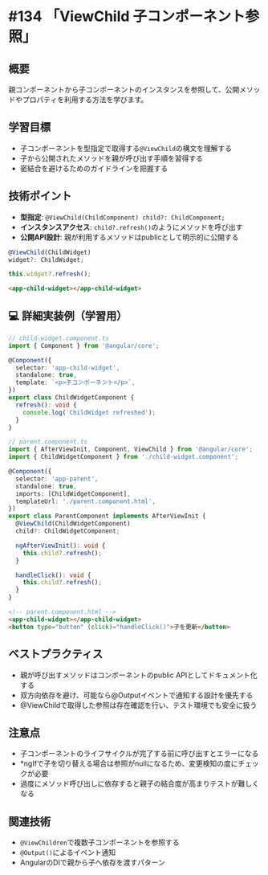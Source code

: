 # #134 「ViewChild 子コンポーネント参照」

## 概要
親コンポーネントから子コンポーネントのインスタンスを参照して、公開メソッドやプロパティを利用する方法を学びます。

## 学習目標
- 子コンポーネントを型指定で取得する`@ViewChild`の構文を理解する
- 子から公開されたメソッドを親が呼び出す手順を習得する
- 密結合を避けるためのガイドラインを把握する

## 技術ポイント
- **型指定**: `@ViewChild(ChildComponent) child?: ChildComponent;`
- **インスタンスアクセス**: `child?.refresh()`のようにメソッドを呼び出す
- **公開API設計**: 親が利用するメソッドはpublicとして明示的に公開する

```typescript
@ViewChild(ChildWidget)
widget?: ChildWidget;
```

```typescript
this.widget?.refresh();
```

```html
<app-child-widget></app-child-widget>
```

## 💻 詳細実装例（学習用）
```typescript
// child-widget.component.ts
import { Component } from '@angular/core';

@Component({
  selector: 'app-child-widget',
  standalone: true,
  template: `<p>子コンポーネント</p>`,
})
export class ChildWidgetComponent {
  refresh(): void {
    console.log('ChildWidget refreshed');
  }
}
```

```typescript
// parent.component.ts
import { AfterViewInit, Component, ViewChild } from '@angular/core';
import { ChildWidgetComponent } from './child-widget.component';

@Component({
  selector: 'app-parent',
  standalone: true,
  imports: [ChildWidgetComponent],
  templateUrl: './parent.component.html',
})
export class ParentComponent implements AfterViewInit {
  @ViewChild(ChildWidgetComponent)
  child?: ChildWidgetComponent;

  ngAfterViewInit(): void {
    this.child?.refresh();
  }

  handleClick(): void {
    this.child?.refresh();
  }
}
```

```html
<!-- parent.component.html -->
<app-child-widget></app-child-widget>
<button type="button" (click)="handleClick()">子を更新</button>
```

## ベストプラクティス
- 親が呼び出すメソッドはコンポーネントのpublic APIとしてドキュメント化する
- 双方向依存を避け、可能なら@Outputイベントで通知する設計を優先する
- @ViewChildで取得した参照は存在確認を行い、テスト環境でも安全に扱う

## 注意点
- 子コンポーネントのライフサイクルが完了する前に呼び出すとエラーになる
- *ngIfで子を切り替える場合は参照がnullになるため、変更検知の度にチェックが必要
- 過度にメソッド呼び出しに依存すると親子の結合度が高まりテストが難しくなる

## 関連技術
- `@ViewChildren`で複数子コンポーネントを参照する
- `@Output()`によるイベント通知
- AngularのDIで親から子へ依存を渡すパターン
